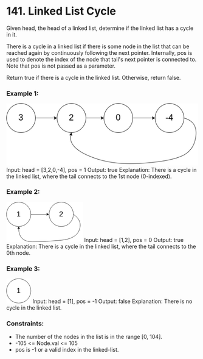 # 141. Linked List Cycle

Given head, the head of a linked list, determine if the linked list has a cycle in it.

There is a cycle in a linked list if there is some node in the list that can be reached again by continuously following the next pointer. Internally, pos is used to denote the index of the node that tail's next pointer is connected to. Note that pos is not passed as a parameter.

Return true if there is a cycle in the linked list. Otherwise, return false.

### Example 1:
![](images/circularlinkedlist.png)
Input: head = [3,2,0,-4], pos = 1
Output: true
Explanation: There is a cycle in the linked list, where the tail connects to the 1st node (0-indexed).

### Example 2:
![](images/circularlinkedlist_test2.png)
Input: head = [1,2], pos = 0
Output: true
Explanation: There is a cycle in the linked list, where the tail connects to the 0th node.

### Example 3:
![](images/circularlinkedlist_test3.png)
Input: head = [1], pos = -1
Output: false
Explanation: There is no cycle in the linked list.
 
### Constraints:
- The number of the nodes in the list is in the range [0, 104].
- -105 <= Node.val <= 105
- pos is -1 or a valid index in the linked-list.
